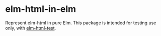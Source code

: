 # elm-html-in-elm

Represent elm-html in pure Elm. This package is intended for testing use only, with [elm-html-test](http://package.elm-lang.org/eeue56/elm-html-test).
